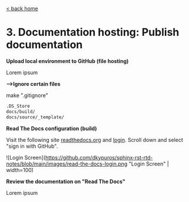 [< back home](README.md)

# 3. Documentation hosting: Publish documentation

**Upload local environment to GitHub (file hosting)**

Lorem ipsum 

**-->Ignore certain files**

make ".gitignore"

```bash
.DS_Store
docs/build/
docs/source/_template/
```

**Read The Docs configuration (build)**

Visit the following site [readthedocs.org](https://readthedocs.org/) and [login](https://readthedocs.org/accounts/login/). Scroll down and select "sign in with GitHub". 

![Login Screen](https://github.com/dkypuros/sphinx-rst-rtd-notes/blob/main/images/read-the-docs-login.png "Login Screen" | width=100)


**Review the documentation on "Read The Docs"**

Lorem ipsum 
